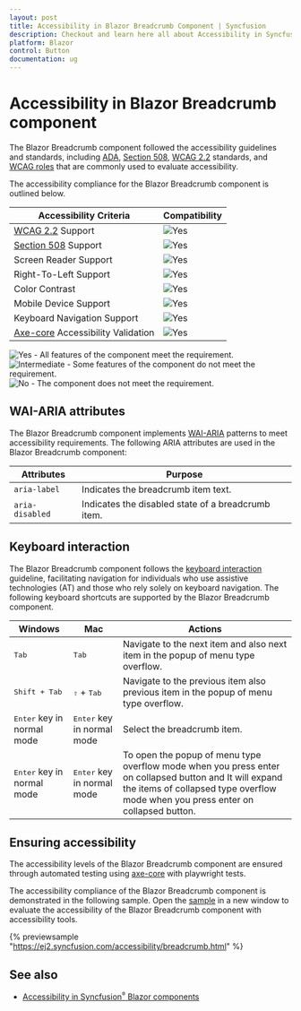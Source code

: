 ```yaml
---
layout: post
title: Accessibility in Blazor Breadcrumb Component | Syncfusion
description: Checkout and learn here all about Accessibility in Syncfusion Blazor Breadcrumb component and much more.
platform: Blazor
control: Button
documentation: ug
---
```


# Accessibility in Blazor Breadcrumb component

The Blazor Breadcrumb component followed the accessibility guidelines and standards, including [ADA](https://www.ada.gov/), [Section 508](https://www.section508.gov/), [WCAG 2.2](https://www.w3.org/TR/WCAG22/) standards, and [WCAG roles](https://www.w3.org/TR/wai-aria/#roles) that are commonly used to evaluate accessibility.

The accessibility compliance for the Blazor Breadcrumb component is outlined below.

| Accessibility Criteria | Compatibility |
| -- | -- |
| [WCAG 2.2](https://www.w3.org/TR/WCAG22/) Support | <img src="https://cdn.syncfusion.com/content/images/landing-page/yes.png" alt="Yes"> |
| [Section 508](https://www.section508.gov/) Support | <img src="https://cdn.syncfusion.com/content/images/landing-page/yes.png" alt="Yes"> |
| Screen Reader Support | <img src="https://cdn.syncfusion.com/content/images/landing-page/yes.png" alt="Yes"> |
| Right-To-Left Support | <img src="https://cdn.syncfusion.com/content/images/landing-page/yes.png" alt="Yes"> |
| Color Contrast | <img src="https://cdn.syncfusion.com/content/images/landing-page/yes.png" alt="Yes"> |
| Mobile Device Support | <img src="https://cdn.syncfusion.com/content/images/landing-page/yes.png" alt="Yes"> |
| Keyboard Navigation Support | <img src="https://cdn.syncfusion.com/content/images/landing-page/yes.png" alt="Yes"> |
| [Axe-core](https://www.npmjs.com/package/axe-core) Accessibility Validation | <img src="https://cdn.syncfusion.com/content/images/landing-page/yes.png" alt="Yes"> |

<style>
    .post .post-content img {
        display: inline-block;
        margin: 0.5em 0;
    }
</style>
<div><img src="https://cdn.syncfusion.com/content/images/landing-page/yes.png" alt="Yes"> - All features of the component meet the requirement.</div>

<div><img src="https://cdn.syncfusion.com/content/images/landing-page/intermediate.png" alt="Intermediate"> - Some features of the component do not meet the requirement.</div>

<div><img src="https://cdn.syncfusion.com/content/images/landing-page/no.png" alt="No"> - The component does not meet the requirement.</div>

## WAI-ARIA attributes

The Blazor Breadcrumb component implements [WAI-ARIA](https://www.w3.org/WAI/ARIA/apg/patterns/breadcrumb/) patterns to meet accessibility requirements. The following ARIA attributes are used in the Blazor Breadcrumb component:

| Attributes | Purpose |
| --- | --- |
| `aria-label` | Indicates the breadcrumb item text. |
| `aria-disabled` | Indicates the disabled state of a breadcrumb item. |

## Keyboard interaction

The Blazor Breadcrumb component follows the [keyboard interaction](https://www.w3.org/WAI/ARIA/apg/patterns/breadcrumb/#keyboardinteraction) guideline, facilitating navigation for individuals who use assistive technologies (AT) and those who rely solely on keyboard navigation. The following keyboard shortcuts are supported by the Blazor Breadcrumb component.

| Windows | Mac | Actions |
| --- | --- | --- |
| <kbd>Tab</kbd> | <kbd>Tab</kbd> | Navigate to the next item and also next item in the popup of menu type overflow. |
| <kbd>Shift + Tab</kbd> | <kbd>⇧</kbd> + <kbd>Tab</kbd> | Navigate to the previous item also previous item in the popup of menu type overflow. |
| <kbd>Enter</kbd> key in normal mode | <kbd>Enter</kbd> key in normal mode | Select the breadcrumb item. |
| <kbd>Enter</kbd> key in normal mode | <kbd>Enter</kbd> key in normal mode | To open the popup of menu type overflow mode when you press enter on collapsed button and It will expand the items of collapsed type overflow mode when you press enter on collapsed button. |

## Ensuring accessibility

The accessibility levels of the Blazor Breadcrumb component are ensured through automated testing using [axe-core](https://www.nuget.org/packages/Deque.AxeCore.Playwright) with playwright tests.

The accessibility compliance of the Blazor Breadcrumb component is demonstrated in the following sample. Open the [sample](https://blazor.syncfusion.com/accessibility/breadcrumb) in a new window to evaluate the accessibility of the Blazor Breadcrumb component with accessibility tools.

{% previewsample "https://ej2.syncfusion.com/accessibility/breadcrumb.html" %}

## See also

* [Accessibility in Syncfusion<sup style="font-size:70%">&reg;</sup> Blazor components](https://blazor.syncfusion.com/documentation/common/accessibility)
